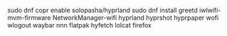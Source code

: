 sudo dnf copr enable solopasha/hyprland
sudo dnf install greetd iwlwifi-mvm-firmware NetworkManager-wifi hyprland hyprshot hyprpaper wofi wlogout waybar nnn flatpak hyfetch lolcat firefox
